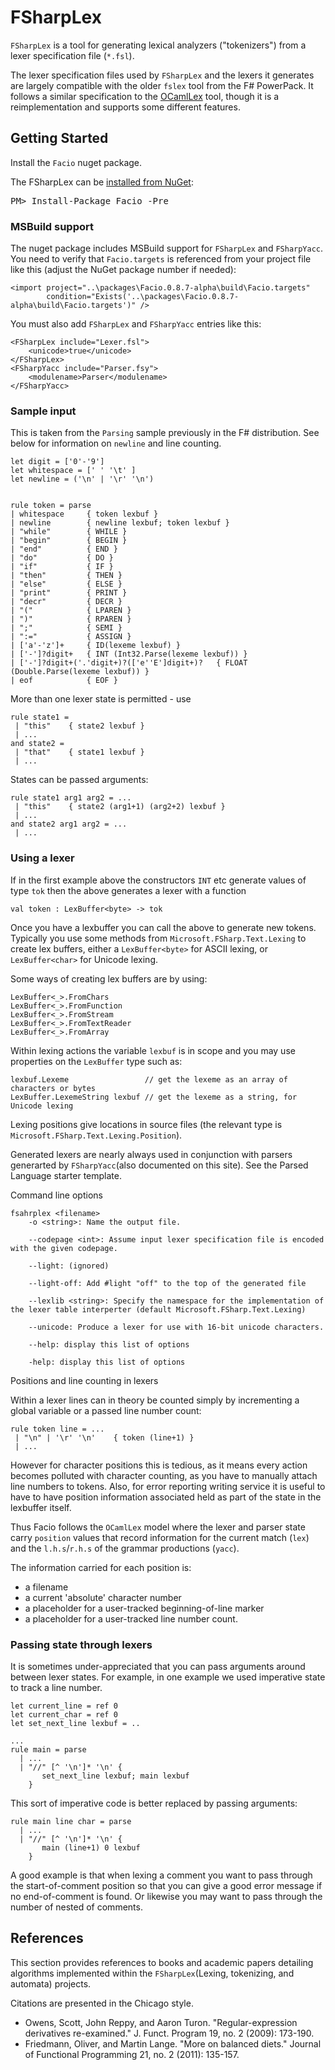 FSharpLex
=========

`FSharpLex` is a tool for generating lexical analyzers ("tokenizers") from a lexer specification file (`*.fsl`).

The lexer specification files used by `FSharpLex` and the lexers it generates are largely compatible with the older `fslex` tool from the F# PowerPack. It follows a similar specification to the [OCamlLex](http://plus.kaist.ac.kr/~shoh/ocaml/ocamllex-ocamlyacc/ocamllex-tutorial/index.html) tool, though it is a reimplementation and supports some different features.

Getting Started
---------------

Install the `Facio` nuget package.

<div class="row">
    <div class="span1"></div>
    <div class="span6">
        <div class="well well-small" id="nuget">
            The FSharpLex can be <a href="https://www.nuget.org/packages/Facio/">installed from NuGet</a>:
            <pre>PM> Install-Package Facio -Pre</pre>
        </div>
    </div>
    <div class="span1"></div>
</div>

### MSBuild support


The nuget package includes MSBuild support for `FSharpLex` and `FSharpYacc`. You need to verify that `Facio.targets` is referenced from your project file like this (adjust the NuGet package number if needed):

    <import project="..\packages\Facio.0.8.7-alpha\build\Facio.targets"
            condition="Exists('..\packages\Facio.0.8.7-alpha\build\Facio.targets')" />

You must also add `FSharpLex` and `FSharpYacc` entries like this:


    <FSharpLex include="Lexer.fsl">
        <unicode>true</unicode>
    </FSharpLex>
    <FSharpYacc include="Parser.fsy">
        <modulename>Parser</modulename>
    </FSharpYacc>

### Sample input


This is taken from the `Parsing` sample previously in the F# distribution. See below for information on `newline` and line counting.

    let digit = ['0'-'9']
    let whitespace = [' ' '\t' ]
    let newline = ('\n' | '\r' '\n')


    rule token = parse
    | whitespace     { token lexbuf }
    | newline        { newline lexbuf; token lexbuf }
    | "while"        { WHILE }
    | "begin"        { BEGIN }
    | "end"          { END }
    | "do"           { DO }
    | "if"           { IF }
    | "then"         { THEN }
    | "else"         { ELSE }
    | "print"        { PRINT }
    | "decr"         { DECR }
    | "("            { LPAREN }
    | ")"            { RPAREN }
    | ";"            { SEMI }
    | ":="           { ASSIGN }
    | ['a'-'z']+     { ID(lexeme lexbuf) }
    | ['-']?digit+   { INT (Int32.Parse(lexeme lexbuf)) }
    | ['-']?digit+('.'digit+)?(['e''E']digit+)?   { FLOAT (Double.Parse(lexeme lexbuf)) }
    | eof            { EOF }


More than one lexer state is permitted - use

    rule state1 =
     | "this"    { state2 lexbuf }
     | ...
    and state2 =
     | "that"    { state1 lexbuf }
     | ...


States can be passed arguments:

    rule state1 arg1 arg2 = ...
     | "this"    { state2 (arg1+1) (arg2+2) lexbuf }
     | ...
    and state2 arg1 arg2 = ...
     | ...



### Using a lexer

If in the first example above the constructors `INT` etc generate values of type `tok` then the above generates a lexer with a function

    val token : LexBuffer<byte> -> tok

Once you have a lexbuffer you can call the above to generate new tokens. Typically you use some methods from `Microsoft.FSharp.Text.Lexing` to create lex buffers, either a `LexBuffer<byte>` for ASCII lexing, or `LexBuffer<char>` for Unicode lexing.

Some ways of creating lex buffers are by using:

    LexBuffer<_>.FromChars
    LexBuffer<_>.FromFunction
    LexBuffer<_>.FromStream
    LexBuffer<_>.FromTextReader
    LexBuffer<_>.FromArray

Within lexing actions the variable `lexbuf` is in scope and you may use properties on the `LexBuffer` type such as:

    lexbuf.Lexeme                 // get the lexeme as an array of characters or bytes
    LexBuffer.LexemeString lexbuf // get the lexeme as a string, for Unicode lexing

Lexing positions give locations in source files (the relevant type is `Microsoft.FSharp.Text.Lexing.Position`).

Generated lexers are nearly always used in conjunction with parsers generarted by `FSharpYacc`(also documented on this site). See the Parsed Language starter template.

 Command line options

    fsahrplex <filename>
        -o <string>: Name the output file.

        --codepage <int>: Assume input lexer specification file is encoded with the given codepage.

        --light: (ignored)

        --light-off: Add #light "off" to the top of the generated file

        --lexlib <string>: Specify the namespace for the implementation of the lexer table interperter (default Microsoft.FSharp.Text.Lexing)

        --unicode: Produce a lexer for use with 16-bit unicode characters.

        --help: display this list of options

        -help: display this list of options

Positions and line counting in lexers

Within a lexer lines can in theory be counted simply by incrementing a global variable or a passed line number count:

    rule token line = ...
     | "\n" | '\r' '\n'    { token (line+1) }
     | ...

However for character positions this is tedious, as it means every action becomes polluted with character counting, as you have to manually attach line numbers to tokens. Also, for error reporting writing service it is useful to have to have position information associated held as part of the state in the lexbuffer itself.

Thus Facio follows the `OCamlLex` model where the lexer and parser state carry `position` values that record information for the current match (`lex`) and the `l.h.s`/`r.h.s` of the grammar productions (`yacc`).

The information carried for each position is:

 * a filename
 * a current 'absolute' character number
 * a placeholder for a user-tracked beginning-of-line marker
 * a placeholder for a user-tracked line number count.

### Passing state through lexers


It is sometimes under-appreciated that you can pass arguments around between lexer states. For example, in one example we used imperative state to track a line number.

    let current_line = ref 0
    let current_char = ref 0
    let set_next_line lexbuf = ..

    ...
    rule main = parse
      | ...
      | "//" [^ '\n']* '\n' {
           set_next_line lexbuf; main lexbuf
        }


This sort of imperative code is better replaced by passing arguments:

    rule main line char = parse
      | ...
      | "//" [^ '\n']* '\n' {
           main (line+1) 0 lexbuf
        }

A good example is that when lexing a comment you want to pass through the start-of-comment position so that you can give a good error message if no end-of-comment is found. Or likewise you may want to pass through the number of nested of comments.


References
----------

This section provides references to books and academic papers detailing algorithms implemented within the `FSharpLex`(Lexing, tokenizing, and automata) projects.

Citations are presented in the Chicago style.

* Owens, Scott, John Reppy, and Aaron Turon. "Regular-expression derivatives re-examined." J. Funct. Program 19, no. 2 (2009): 173-190.
* Friedmann, Oliver, and Martin Lange. "More on balanced diets." Journal of Functional Programming 21, no. 2 (2011): 135-157.
